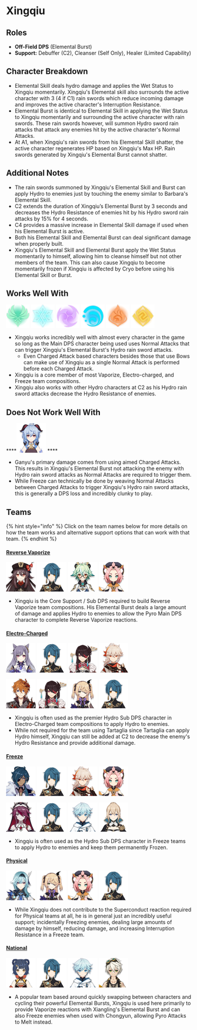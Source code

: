 # Xingqiu

## **Roles**

* **Off-Field DPS** \(Elemental Burst\)
* **Support:** Debuffer \(C2\), Cleanser \(Self Only\), Healer \(Limited Capability\)

## **Character Breakdown**

* Elemental Skill deals hydro damage and applies the Wet Status to Xingqiu momentarily. Xingqiu's Elemental skill also surrounds the active character with 3 \(4 if C1\) rain swords which reduce incoming damage and improves the active character's Interruption Resistance.
* Elemental Burst is identical to Elemental Skill in applying the Wet Status to Xingqiu momentarily and surrounding the active character with rain swords. These rain swords however, will summon Hydro sword rain attacks that attack any enemies hit by the active character's Normal Attacks.
* At A1, when Xingqiu's rain swords from his Elemental Skill shatter, the active character regenerates HP based on Xingqiu's Max HP. Rain swords generated by Xingqiu's Elemental Burst cannot shatter.

## **Additional Notes**

* The rain swords summoned by Xingqiu's Elemental Skill and Burst can apply Hydro to enemies just by touching the enemy similar to Barbara's Elemental Skill.
* C2 extends the duration of Xingqiu’s Elemental Burst by 3 seconds and decreases the Hydro Resistance of enemies hit by his Hydro sword rain attacks by 15% for 4 seconds.
* C4 provides a massive increase in Elemental Skill damage if used when his Elemental Burst is active.
* Both his Elemental Skill and Elemental Burst can deal significant damage when properly built.
* Xingqiu's Elemental Skill and Elemental Burst apply the Wet Status momentarily to himself, allowing him to cleanse himself but not other members of the team. This can also cause Xingqiu to become momentarily frozen if Xingqiu is affected by Cryo before using his Elemental Skill or Burst.

## **Works Well With**

![](../../.gitbook/assets/element_anemo.webp) ![](../../.gitbook/assets/element_cryo.webp) ![](../../.gitbook/assets/element_electro.webp) ![](../../.gitbook/assets/element_hydro.webp) ![](../../.gitbook/assets/element_pyro.webp) ![](../../.gitbook/assets/element_geo.webp) 

* Xingqiu works incredibly well with almost every character in the game so long as the Main DPS character being used uses Normal Attacks that can trigger Xingqiu's Elemental Burst's Hydro rain sword attacks.
  * Even Charged Attack based characters besides those that use Bows can make use of Xingqiu as a single Normal Attack is performed before each Charged Attack.
* Xingqiu is a core member of most Vaporize, Electro-charged, and Freeze team compositions.
* Xingqiu also works with other Hydro characters at C2 as his Hydro rain sword attacks decrease the Hydro Resistance of enemies.

## **Does Not Work Well With**

\*\*\*\*![](../../.gitbook/assets/ui_avataricon_ganyu.png) ****

* Ganyu's primary damage comes from using aimed Charged Attacks. This results in Xingqiu's Elemental Burst not attacking the enemy with Hydro rain sword attacks as Normal Attacks are required to trigger them. 
* While Freeze can technically be done by weaving Normal Attacks between Charged Attacks to trigger Xingqiu's Hydro rain sword attacks, this is generally a DPS loss and incredibly clunky to play.

## **Teams**

{% hint style="info" %}
Click on the team names below for more details on how the team works and alternative support options that can work with that team.
{% endhint %}

#### [Reverse Vaporize](../../teams/reverse-vaporize.md)

![](../../.gitbook/assets/ui_avataricon_hutao.png) ![](../../.gitbook/assets/ui_avataricon_xingqiu.png) ![](../../.gitbook/assets/ui_avataricon_sucrose.png) ![](../../.gitbook/assets/ui_avataricon_diona.png) 

* Xingqiu is the Core Support / Sub DPS required to build Reverse Vaporize team compositions. His Elemental Burst deals a large amount of damage and applies Hydro to enemies to allow the Pyro Main DPS character to complete Reverse Vaporize reactions.

#### [Electro-Charged](../../teams/electro-charged.md)

![](../../.gitbook/assets/ui_avataricon_keqing.png) ![](../../.gitbook/assets/ui_avataricon_xingqiu.png) ![](../../.gitbook/assets/ui_avataricon_beidou.png) ![](../../.gitbook/assets/ui_avataricon_kazuha.png) 

![](../../.gitbook/assets/ui_avataricon_tartaglia.png) ![](../../.gitbook/assets/ui_avataricon_beidou.png) ![](../../.gitbook/assets/ui_avataricon_fischl.png) ![](../../.gitbook/assets/ui_avataricon_xingqiu.png) 

* Xingqiu is often used as the premier Hydro Sub DPS character in Electro-Charged team compositions to apply Hydro to enemies.
* While not required for the team using Tartaglia since Tartaglia can apply Hydro himself, Xingqiu can still be added at C2 to decrease the enemy's Hydro Resistance and provide additional damage. 

#### [Freeze](../../teams/freeze.md)

![](../../.gitbook/assets/ui_avataricon_kaeya.png) ![](../../.gitbook/assets/ui_avataricon_xingqiu.png) ![](../../.gitbook/assets/ui_avataricon_kazuha.png) ![](../../.gitbook/assets/ui_avataricon_diona.png) 

![](../../.gitbook/assets/ui_avataricon_rosaria.png) ![](../../.gitbook/assets/ui_avataricon_xingqiu.png) ![](../../.gitbook/assets/ui_avataricon_chongyun.png) ![](../../.gitbook/assets/ui_avataricon_jean.png) 

* Xingqiu is often used as the Hydro Sub DPS character in Freeze teams to apply Hydro to enemies and keep them permanently Frozen.

#### [Physical](../../teams/physical.md)

![](../../.gitbook/assets/ui_avataricon_eula.png) ![](../../.gitbook/assets/ui_avataricon_fischl.png) ![](../../.gitbook/assets/ui_avataricon_diona.png) ![](../../.gitbook/assets/ui_avataricon_xingqiu.png) 

* While Xingqiu does not contribute to the Superconduct reaction required for Physical teams at all, he is in general just an incredibly useful support; incidentally Freezing enemies, dealing large amounts of damage by himself, reducing damage, and increasing Interruption Resistance in a Freeze team. 

#### [National](../../teams/national.md)

![](../../.gitbook/assets/ui_avataricon_xiangling.png) ![](../../.gitbook/assets/ui_avataricon_xingqiu.png) ![](../../.gitbook/assets/ui_avataricon_chongyun.png) ![](../../.gitbook/assets/ui_avataricon_bennett.png) 

* A popular team based around quickly swapping between characters and cycling their powerful Elemental Bursts, Xingqiu is used here primarily to provide Vaporize reactions with Xiangling's Elemental Burst and can also Freeze enemies when used with Chongyun, allowing Pyro Attacks to Melt instead.

